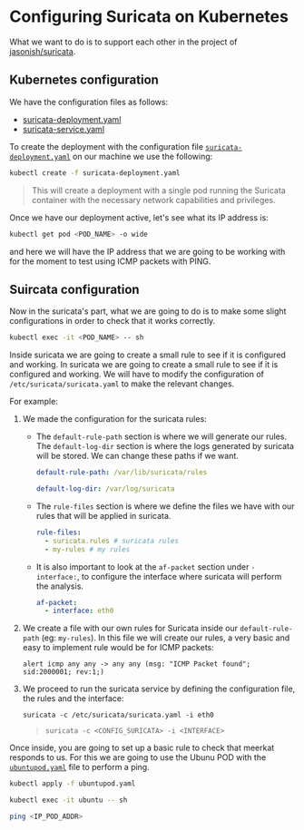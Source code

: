 # Configuring Suricata on Kubernetes

What we want to do is to support each other in the project of [jasonish/suricata](https://github.com/jasonish/docker-suricata).

## Kubernetes configuration

We have the configuration files as follows:

- [suricata-deployment.yaml](suricata-deployment.yaml)
- [suricata-service.yaml](suricata-service.yaml)

To create the deployment with the configuration file [``suricata-deployment.yaml``](suricata-deployment.yaml) on our machine we use the following:

``` bash
kubectl create -f suricata-deployment.yaml
```

> This will create a deployment with a single pod running the Suricata container with the necessary network capabilities and privileges.

Once we have our deployment active, let's see what its IP address is:

``` bash
kubectl get pod <POD_NAME> -o wide 
```

and here we will have the IP address that we are going to be working with for the moment to test using ICMP packets with PING.

## Suircata configuration

Now in the suricata's part, what we are going to do is to make some slight configurations in order to check that it works correctly.

``` bash
kubectl exec -it <POD_NAME> -- sh
```

Inside suricata we are going to create a small rule to see if it is configured and working. In suricata we are going to create a small rule to see if it is configured and working. We will have to modify the configuration of ``/etc/suricata/suricata.yaml`` to make the relevant changes.

For example:

1. We made the configuration for the suricata rules:

   - The ``default-rule-path`` section is where we will generate our rules. The ``default-log-dir`` section is where the logs generated by suricata will be stored. We can change these paths if we want.
  
      ``` yaml
      default-rule-path: /var/lib/suricata/rules
      ```
    
      ``` yaml
      default-log-dir: /var/log/suricata
      ```

    - The ``rule-files`` section is where we define the files we have with our rules that will be applied in suricata.
  
      ``` yaml
      rule-files:
        - suricata.rules # suricata rules
        - my-rules # my rules
      ```

   - It is also important to look at the ``af-packet`` section under ``- interface:``, to configure the interface where suricata will perform the analysis.
     
      ``` yaml
      af-packet:
        - interface: eth0
      ```
      
2. We create a file with our own rules for Suricata inside our ``default-rule-path`` (eg: ``my-rules``). In this file we will create our rules, a very basic and easy to implement rule would be for ICMP packets:
   
   ``` text
   alert icmp any any -> any any (msg: "ICMP Packet found"; sid:2000001; rev:1;)
   ```
   
3. We proceed to run the suricata service by defining the configuration file, the rules and the interface:

   ``` text
   suricata -c /etc/suricata/suricata.yaml -i eth0
   ```

   > ``` text
   > suricata -c <CONFIG_SURICATA> -i <INTERFACE>
   > ```
   

Once inside, you are going to set up a basic rule to check that meerkat responds to us. For this we are going to use the Ubunu POD with the [``ubuntupod.yaml``](ubuntupod.yaml) file to perform a ping.

``` bash
kubectl apply -f ubuntupod.yaml
```

``` bash
kubectl exec -it ubuntu -- sh
```

``` bash
ping <IP_POD_ADDR>
```




